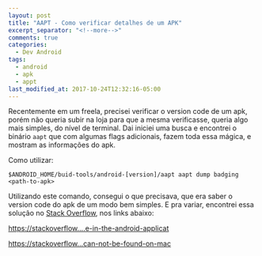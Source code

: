 ```yaml
---
layout: post
title: "AAPT - Como verificar detalhes de um APK"
excerpt_separator: "<!--more-->"
comments: true
categories:
  - Dev Android
tags:
  - android
  - apk
  - appt
last_modified_at: 2017-10-24T12:32:16-05:00
---
```


Recentemente em um freela, precisei verificar o version code de um apk, porém não queria subir na loja para que a mesma verificasse, queria algo mais simples, <!--more-->do nível de terminal. 
Dai iniciei uma busca e encontrei o binário `aapt` que com algumas flags adicionais, fazem toda essa mágica, e mostram as informações do apk.

Como utilizar: 
``` terminal
$ANDROID_HOME/buid-tools/android-[version]/aapt aapt dump badging <path-to-apk>
```

Utilizando este comando, consegui o que precisava, que era saber o version code do apk de um modo bem simples. 
E pra variar, encontrei essa solução no [Stack Overflow](https://stackoverflow.com/), nos links abaixo:

[https://stackoverflow....e-in-the-android-applicat](https://stackoverflow.com/questions/4470139/how-to-get-application-or-package-info-from-the-apk-file-in-the-android-applicat)

[https://stackoverflow...can-not-be-found-on-mac](https://stackoverflow.com/questions/11330165/android-aapt-can-not-be-found-on-mac)